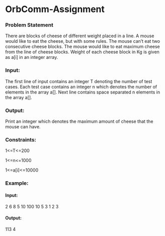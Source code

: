 # OrbComm-Assignment

### Problem Statement

There are blocks of cheese of different weight placed in a line. A mouse would like to eat the cheese, but with some rules.
The mouse can’t eat two consecutive cheese blocks. The mouse would like to eat maximum cheese from the line of cheese blocks.
Weight of each cheese block in Kg is given as a[i] in an integer array.

### Input:

The first line of input contains an integer T denoting the number of test cases.
Each test case contains an integer n which denotes the number of elements in the array a[].
Next line contains space separated n elements in the array a[].

### Output:

Print an integer which denotes the maximum amount of cheese that the mouse can have.
 
### Constraints:

1<=T<=200

1<=n<=1000

1<=a[i]<=10000
 

### Example:

#### Input:

2
6
8 5 10 100 10 5
3
1 2 3

#### Output:

113
4
